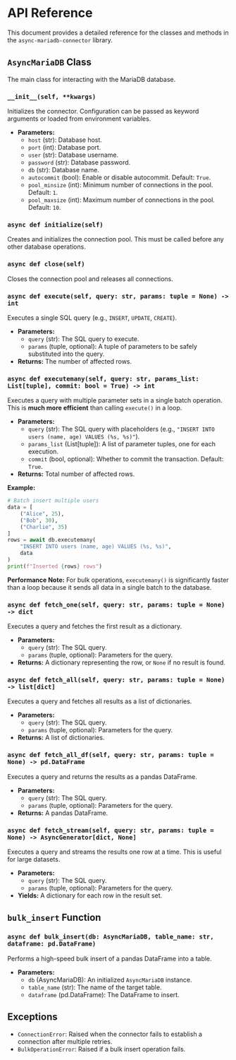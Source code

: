# API Reference

This document provides a detailed reference for the classes and methods in the `async-mariadb-connector` library.

## `AsyncMariaDB` Class

The main class for interacting with the MariaDB database.

### `__init__(self, **kwargs)`

Initializes the connector. Configuration can be passed as keyword arguments or loaded from environment variables.

-   **Parameters:**
    -   `host` (str): Database host.
    -   `port` (int): Database port.
    -   `user` (str): Database username.
    -   `password` (str): Database password.
    -   `db` (str): Database name.
    -   `autocommit` (bool): Enable or disable autocommit. Default: `True`.
    -   `pool_minsize` (int): Minimum number of connections in the pool. Default: `1`.
    -   `pool_maxsize` (int): Maximum number of connections in the pool. Default: `10`.

### `async def initialize(self)`

Creates and initializes the connection pool. This must be called before any other database operations.

### `async def close(self)`

Closes the connection pool and releases all connections.

### `async def execute(self, query: str, params: tuple = None) -> int`

Executes a single SQL query (e.g., `INSERT`, `UPDATE`, `CREATE`).

-   **Parameters:**
    -   `query` (str): The SQL query to execute.
    -   `params` (tuple, optional): A tuple of parameters to be safely substituted into the query.
-   **Returns:** The number of affected rows.

### `async def executemany(self, query: str, params_list: List[tuple], commit: bool = True) -> int`

Executes a query with multiple parameter sets in a single batch operation. This is **much more efficient** than calling `execute()` in a loop.

-   **Parameters:**
    -   `query` (str): The SQL query with placeholders (e.g., `"INSERT INTO users (name, age) VALUES (%s, %s)"`).
    -   `params_list` (List[tuple]): A list of parameter tuples, one for each execution.
    -   `commit` (bool, optional): Whether to commit the transaction. Default: `True`.
-   **Returns:** Total number of affected rows.

**Example:**
```python
# Batch insert multiple users
data = [
    ("Alice", 25),
    ("Bob", 30),
    ("Charlie", 35)
]
rows = await db.executemany(
    "INSERT INTO users (name, age) VALUES (%s, %s)",
    data
)
print(f"Inserted {rows} rows")
```

**Performance Note:** For bulk operations, `executemany()` is significantly faster than a loop because it sends all data in a single batch to the database.

### `async def fetch_one(self, query: str, params: tuple = None) -> dict`

Executes a query and fetches the first result as a dictionary.

-   **Parameters:**
    -   `query` (str): The SQL query.
    -   `params` (tuple, optional): Parameters for the query.
-   **Returns:** A dictionary representing the row, or `None` if no result is found.

### `async def fetch_all(self, query: str, params: tuple = None) -> list[dict]`

Executes a query and fetches all results as a list of dictionaries.

-   **Parameters:**
    -   `query` (str): The SQL query.
    -   `params` (tuple, optional): Parameters for the query.
-   **Returns:** A list of dictionaries.

### `async def fetch_all_df(self, query: str, params: tuple = None) -> pd.DataFrame`

Executes a query and returns the results as a pandas DataFrame.

-   **Parameters:**
    -   `query` (str): The SQL query.
    -   `params` (tuple, optional): Parameters for the query.
-   **Returns:** A pandas DataFrame.

### `async def fetch_stream(self, query: str, params: tuple = None) -> AsyncGenerator[dict, None]`

Executes a query and streams the results one row at a time. This is useful for large datasets.

-   **Parameters:**
    -   `query` (str): The SQL query.
    -   `params` (tuple, optional): Parameters for the query.
-   **Yields:** A dictionary for each row in the result set.

## `bulk_insert` Function

### `async def bulk_insert(db: AsyncMariaDB, table_name: str, dataframe: pd.DataFrame)`

Performs a high-speed bulk insert of a pandas DataFrame into a table.

-   **Parameters:**
    -   `db` (AsyncMariaDB): An initialized `AsyncMariaDB` instance.
    -   `table_name` (str): The name of the target table.
    -   `dataframe` (pd.DataFrame): The DataFrame to insert.

## Exceptions

-   `ConnectionError`: Raised when the connector fails to establish a connection after multiple retries.
-   `BulkOperationError`: Raised if a bulk insert operation fails.
